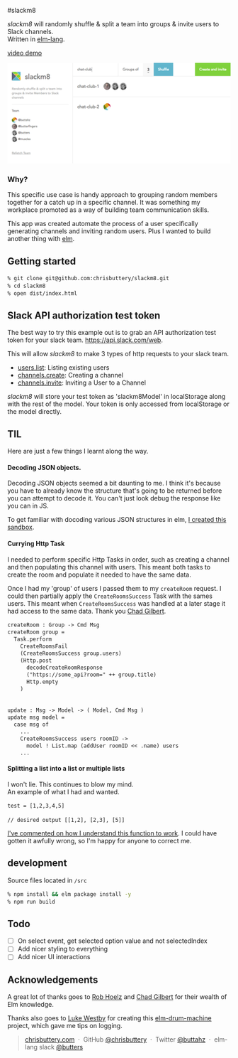 #slackm8

_slackm8_ will randomly shuffle & split a team into groups & invite users to Slack channels.  
Written in [elm-lang](http://elm-lang.org/).

[video demo](https://cloudup.com/ceqHFQ7HUJN)

![alt tag](https://github.com/chrisbuttery/slackm8/blob/master/slackm8.png)

### Why?

This specific use case is handy approach to grouping random members together
for a catch up in a specific channel. It was something my workplace promoted
as a way of building team communication skills.

This app was created automate the process of a user specifically generating channels and inviting random users. Plus I wanted to build another thing with [elm](http://elm-lang.org/).

## Getting started

```bash
% git clone git@github.com:chrisbuttery/slackm8.git
% cd slackm8
% open dist/index.html
```

## Slack API authorization test token

The best way to try this example out is to grab an API authorization test token for your slack team. https://api.slack.com/web.

This will allow _slackm8_ to make 3 types of http requests to your slack team.

* [users.list](https://api.slack.com/methods/users.list): Listing existing users
* [channels.create](https://api.slack.com/methods/channels.create): Creating a channel
* [channels.invite](https://api.slack.com/methods/channels.invite): Inviting a User to a Channel

_slackm8_ will store your test token as 'slackm8Model' in localStorage along with the rest of the model. Your token is only accessed from localStorage or the model directly.


## TIL

Here are just a few things I learnt along the way.

#### Decoding JSON objects.
Decoding JSON objects seemed a bit daunting to me. I think it's because you have to already know the structure that's going to be returned before you can attempt to decode it. You can't just look debug the response like you can in JS.

To get familiar with docoding various JSON structures in elm, [I created this sandbox](https://github.com/chrisbuttery/elm-simple-json-decoding).

#### Currying Http Task

I needed to perform specific Http Tasks in order, such as creating a channel and then populating this channel with users. This meant both tasks to create the room and populate it needed to have the same data.

Once I had my 'group' of users I passed them to my `createRoom` request. I could then partially apply the `CreateRoomsSuccess` Task with the sames users. This meant when `CreateRoomsSuccess` was handled at a later stage it had access to the same data.
Thank you [Chad Gilbert](https://github.com/freakingawesome).

```
createRoom : Group -> Cmd Msg
createRoom group =
  Task.perform
    CreateRoomsFail
    (CreateRoomsSuccess group.users)
    (Http.post
      decodeCreateRoomResponse
      ("https://some_api?room=" ++ group.title)
      Http.empty
    )


update : Msg -> Model -> ( Model, Cmd Msg )
update msg model =
  case msg of
    ...
    CreateRoomsSuccess users roomID ->
      model ! List.map (addUser roomID << .name) users
    ...
```

#### Splitting a list into a list or multiple lists

I won't lie. This continues to blow my mind.  
An example of what I had and wanted.

```
test = [1,2,3,4,5]

// desired output [[1,2], [2,3], [5]]
```

[I've commented on how I understand this function to work](). I could have gotten it awfully wrong, so I'm happy for anyone to correct me.


## development

Source files located in `/src`

```bash
% npm install && elm package install -y
% npm run build
```

## Todo

- [ ] On select event, get selected option value and not selectedIndex
- [ ] Add nicer styling to everything
- [ ] Add nicer UI interactions

## Acknowledgements

A great lot of thanks goes to [Rob Hoelz](https://github.com/hoelzro) and [Chad Gilbert](https://github.com/freakingawesome) for their wealth of Elm knowledge.

Thanks also goes to [Luke Westby](https://github.com/lukewestby) for creating this [elm-drum-machine](https://github.com/lukewestby/elm-drum-machine) project, which gave me tips on logging.

> [chrisbuttery.com](http://chrisbuttery.com) &nbsp;&middot;&nbsp;
> GitHub [@chrisbuttery](https://github.com/chrisbuttery) &nbsp;&middot;&nbsp;
> Twitter [@buttahz](https://twitter.com/buttahz) &nbsp;&middot;&nbsp;
> elm-lang slack [@butters](http://elmlang.herokuapp.com/)
